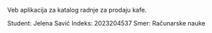 Veb aplikacija za katalog radnje za prodaju kafe.

Student: Jelena Savić
Indeks: 2023204537
Smer: Računarske nauke